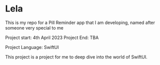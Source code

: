 # Lela
This is my repo for a Pill Reminder app that I am developing, named after someone very special to me

Project start: 4th April 2023 
Project End: TBA

Project Language: SwiftUI

This project is a project for me to deep dive into the world of SwiftUI. 
